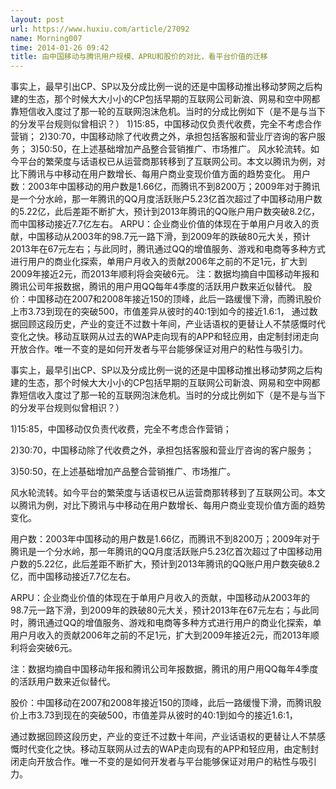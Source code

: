 ```yaml
---
layout: post
url: https://www.huxiu.com/article/27092
name: Morning007
time: 2014-01-26 09:42
title: 由中国移动与腾讯用户规模、APRU和股价的对比，看平台价值的迁移
---
```

事实上，最早引出CP、SP以及分成比例一说的还是中国移动推出移动梦网之后构建的生态，那个时候大大小小的CP包括早期的互联网公司新浪、网易和空中网都靠短信收入度过了那一轮的互联网泡沫危机。当时的分成比例如下（是不是与当下的分发平台规则似曾相识？） 1)15:85，中国移动仅负责代收费，完全不考虑合作营销； 2)30:70，中国移动除了代收费之外，承担包括客服和营业厅咨询的客户服务； 3)50:50，在上述基础增加产品整合营销推广、市场推广。 风水轮流转。如今平台的繁荣度与话语权已从运营商那转移到了互联网公司。本文以腾讯为例，对比下腾讯与中移动在用户数增长、每用户商业变现价值方面的趋势变化。 用户数：2003年中国移动的用户数是1.66亿，而腾讯不到8200万；2009年对于腾讯是一个分水岭，那一年腾讯的QQ月度活跃账户5.23亿首次超过了中国移动用户数的5.22亿，此后差距不断扩大，预计到2013年腾讯的QQ账户用户数突破8.2亿，而中国移动接近7.7亿左右。 ARPU：企业商业价值的体现在于单用户月收入的贡献，中国移动从2003年的98.7元一路下滑，到2009年的跌破80元大关，预计2013年在67元左右；与此同时，腾讯通过QQ的增值服务、游戏和电商等多种方式进行用户的商业化探索，单用户月收入的贡献2006年之前的不足1元，扩大到2009年接近2元，而2013年顺利将会突破6元。 注：数据均摘自中国移动年报和腾讯公司年报数据，腾讯的用户用QQ每年4季度的活跃用户数来近似替代。 股价：中国移动在2007和2008年接近150的顶峰，此后一路缓慢下滑，而腾讯股价上市3.73到现在的突破500，市值差异从彼时的40:1到如今的接近1.6:1， 通过数据回顾这段历史，产业的变迁不过数十年间，产业话语权的更替让人不禁感慨时代变化之快。移动互联网从过去的WAP走向现有的APP和轻应用，由定制封闭走向开放合作。唯一不变的是如何开发者与平台能够保证对用户的粘性与吸引力。

事实上，最早引出CP、SP以及分成比例一说的还是中国移动推出移动梦网之后构建的生态，那个时候大大小小的CP包括早期的互联网公司新浪、网易和空中网都靠短信收入度过了那一轮的互联网泡沫危机。当时的分成比例如下（是不是与当下的分发平台规则似曾相识？）

1)15:85，中国移动仅负责代收费，完全不考虑合作营销；

2)30:70，中国移动除了代收费之外，承担包括客服和营业厅咨询的客户服务；

3)50:50，在上述基础增加产品整合营销推广、市场推广。

风水轮流转。如今平台的繁荣度与话语权已从运营商那转移到了互联网公司。本文以腾讯为例，对比下腾讯与中移动在用户数增长、每用户商业变现价值方面的趋势变化。

用户数：2003年中国移动的用户数是1.66亿，而腾讯不到8200万；2009年对于腾讯是一个分水岭，那一年腾讯的QQ月度活跃账户5.23亿首次超过了中国移动用户数的5.22亿，此后差距不断扩大，预计到2013年腾讯的QQ账户用户数突破8.2亿，而中国移动接近7.7亿左右。

ARPU：企业商业价值的体现在于单用户月收入的贡献，中国移动从2003年的98.7元一路下滑，到2009年的跌破80元大关，预计2013年在67元左右；与此同时，腾讯通过QQ的增值服务、游戏和电商等多种方式进行用户的商业化探索，单用户月收入的贡献2006年之前的不足1元，扩大到2009年接近2元，而2013年顺利将会突破6元。

注：数据均摘自中国移动年报和腾讯公司年报数据，腾讯的用户用QQ每年4季度的活跃用户数来近似替代。

股价：中国移动在2007和2008年接近150的顶峰，此后一路缓慢下滑，而腾讯股价上市3.73到现在的突破500，市值差异从彼时的40:1到如今的接近1.6:1，

通过数据回顾这段历史，产业的变迁不过数十年间，产业话语权的更替让人不禁感慨时代变化之快。移动互联网从过去的WAP走向现有的APP和轻应用，由定制封闭走向开放合作。唯一不变的是如何开发者与平台能够保证对用户的粘性与吸引力。

